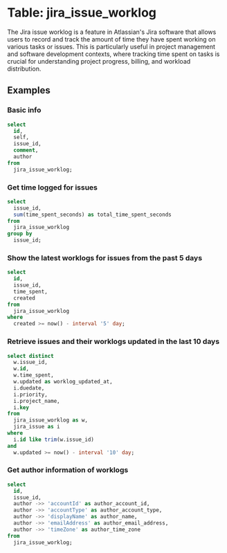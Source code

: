# Table: jira_issue_worklog

The Jira issue worklog is a feature in Atlassian's Jira software that allows users to record and track the amount of time they have spent working on various tasks or issues. This is particularly useful in project management and software development contexts, where tracking time spent on tasks is crucial for understanding project progress, billing, and workload distribution.

## Examples

### Basic info

```sql
select
  id,
  self,
  issue_id,
  comment,
  author
from
  jira_issue_worklog;
```

### Get time logged for issues

```sql
select
  issue_id,
  sum(time_spent_seconds) as total_time_spent_seconds
from
  jira_issue_worklog
group by
  issue_id;
```

### Show the latest worklogs for issues from the past 5 days

```sql
select
  id,
  issue_id,
  time_spent,
  created
from
  jira_issue_worklog
where
  created >= now() - interval '5' day;
```

### Retrieve issues and their worklogs updated in the last 10 days

```sql
select distinct
  w.issue_id,
  w.id,
  w.time_spent,
  w.updated as worklog_updated_at,
  i.duedate,
  i.priority,
  i.project_name,
  i.key
from
  jira_issue_worklog as w,
  jira_issue as i
where
  i.id like trim(w.issue_id)
and
  w.updated >= now() - interval '10' day;
```

### Get author information of worklogs

```sql
select
  id,
  issue_id,
  author ->> 'accountId' as author_account_id,
  author ->> 'accountType' as author_account_type,
  author ->> 'displayName' as author_name,
  author ->> 'emailAddress' as author_email_address,
  author ->> 'timeZone' as author_time_zone
from
  jira_issue_worklog;
```
